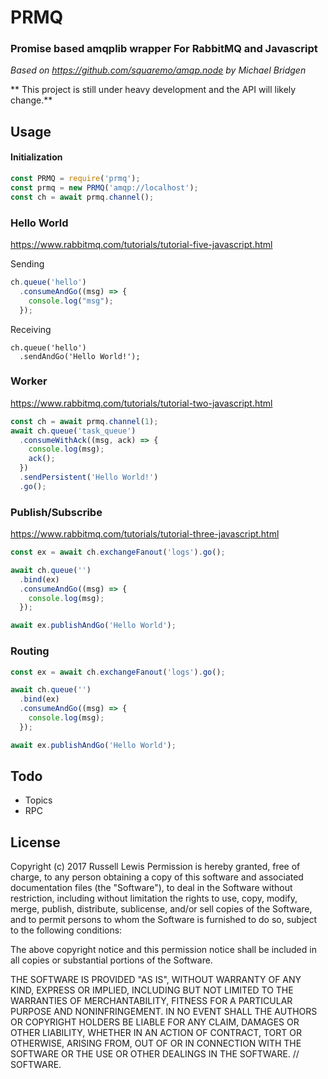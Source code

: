 # PRMQ
### Promise based amqplib wrapper For RabbitMQ and Javascript

 *Based on https://github.com/squaremo/amqp.node by Michael Bridgen*

** This project is still under heavy development and the API will likely change.**

## Usage

#### Initialization
``` Javascript
const PRMQ = require('prmq');
const prmq = new PRMQ('amqp://localhost');
const ch = await prmq.channel();
```

### Hello World
https://www.rabbitmq.com/tutorials/tutorial-five-javascript.html

Sending
``` Javascript
ch.queue('hello')
  .consumeAndGo((msg) => {
    console.log("msg");
  });
```

Receiving
```
ch.queue('hello')
  .sendAndGo('Hello World!');
```

### Worker

https://www.rabbitmq.com/tutorials/tutorial-two-javascript.html

``` Javascript
const ch = await prmq.channel(1);
await ch.queue('task_queue')
  .consumeWithAck((msg, ack) => {
    console.log(msg);
    ack();
  })
  .sendPersistent('Hello World!')
  .go();
```

### Publish/Subscribe

https://www.rabbitmq.com/tutorials/tutorial-three-javascript.html

``` Javascript
const ex = await ch.exchangeFanout('logs').go();

await ch.queue('')
  .bind(ex)
  .consumeAndGo((msg) => {
    console.log(msg);
  });

await ex.publishAndGo('Hello World');

```

### Routing

``` Javascript
const ex = await ch.exchangeFanout('logs').go();

await ch.queue('')
  .bind(ex)
  .consumeAndGo((msg) => {
    console.log(msg);
  });

await ex.publishAndGo('Hello World');

```

## Todo
* Topics
* RPC

## License

Copyright (c) 2017 Russell Lewis
Permission is hereby granted, free of charge, to any person obtaining a copy
of this software and associated documentation files (the "Software"), to deal
in the Software without restriction, including without limitation the rights
to use, copy, modify, merge, publish, distribute, sublicense, and/or sell
copies of the Software, and to permit persons to whom the Software is
furnished to do so, subject to the following conditions:

 The above copyright notice and this permission notice shall be included in all
copies or substantial portions of the Software.


THE SOFTWARE IS PROVIDED "AS IS", WITHOUT WARRANTY OF ANY KIND, EXPRESS OR
IMPLIED, INCLUDING BUT NOT LIMITED TO THE WARRANTIES OF MERCHANTABILITY,
FITNESS FOR A PARTICULAR PURPOSE AND NONINFRINGEMENT. IN NO EVENT SHALL THE
AUTHORS OR COPYRIGHT HOLDERS BE LIABLE FOR ANY CLAIM, DAMAGES OR OTHER
LIABILITY, WHETHER IN AN ACTION OF CONTRACT, TORT OR OTHERWISE, ARISING FROM,
OUT OF OR IN CONNECTION WITH THE SOFTWARE OR THE USE OR OTHER DEALINGS IN THE
SOFTWARE.
// SOFTWARE.
